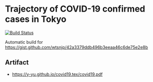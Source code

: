 Trajectory of COVID-19 confirmed cases in Tokyo
=================================================

[![Build Status](https://travis-ci.com/y-yu/covid19.tex.svg?branch=master)](https://travis-ci.com/y-yu/covid19.tex)

Automatic build for https://gist.github.com/wtsnjp/42a3379ddb496b3eeaa46c6de75e2e8b 

## Artifact

- https://y-yu.github.io/covid19.tex/covid19.pdf

